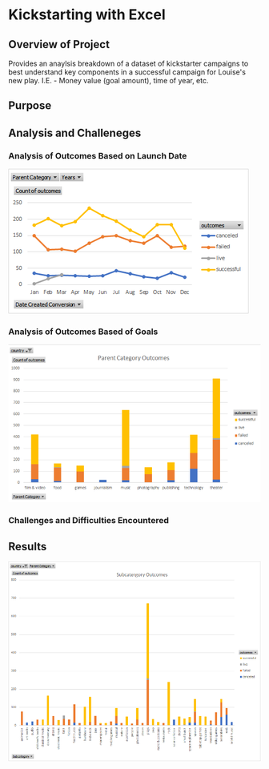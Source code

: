 # Kickstarting with Excel

## Overview of Project
Provides an anaylsis breakdown of a dataset of kickstarter campaigns to best understand key components in a successful campaign for Louise's new play. I.E. - Money value 
(goal amount), time of year, etc.

## Purpose

## Analysis and Challeneges

### Analysis of Outcomes Based on Launch Date
![](Charts_and_Graphs/Outcomes_From_Launch_Date.png)

### Analysis of Outcomes Based of Goals
![](Charts_and_Graphs/Category_Chart.png)

### Challenges and Difficulties Encountered

## Results


![](Charts_and_Graphs/Subcategory_Chart.png)
